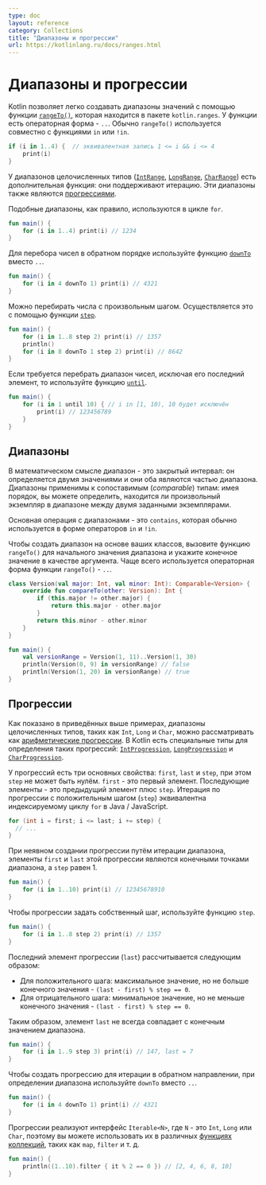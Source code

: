 ```yaml
---
type: doc
layout: reference
category: Collections
title: "Диапазоны и прогрессии"
url: https://kotlinlang.ru/docs/ranges.html
---
```


<a name="ranges-and-progressions"></a>
<!-- # Ranges and progressions -->
# Диапазоны и прогрессии

<!-- Kotlin lets you easily create ranges of values using the [`rangeTo()`](https://kotlinlang.org/api/latest/jvm/stdlib/kotlin.ranges/range-to.html)
function from the `kotlin.ranges` package and its operator form `..`. Usually, `rangeTo()` is complemented by `in` or
`!in` functions. -->
Kotlin позволяет легко создавать диапазоны значений с помощью функции [`rangeTo()`](https://kotlinlang.org/api/latest/jvm/stdlib/kotlin.ranges/range-to.html), которая находится в пакете `kotlin.ranges`. У функции есть операторная форма - `..`. Обычно `rangeTo()` используется совместно с функциями `in` или `!in`.

```kotlin
if (i in 1..4) {  // эквивалентная запись 1 <= i && i <= 4
    print(i)
}
```

<!-- Integral type ranges ([`IntRange`](https://kotlinlang.org/api/latest/jvm/stdlib/kotlin.ranges/-int-range/index.html),
[`LongRange`](https://kotlinlang.org/api/latest/jvm/stdlib/kotlin.ranges/-long-range/index.html),
[`CharRange`](https://kotlinlang.org/api/latest/jvm/stdlib/kotlin.ranges/-char-range/index.html)) have an extra feature:
they can be iterated over. These ranges are also [progressions](https://en.wikipedia.org/wiki/Arithmetic_progression) of
the corresponding integral types. -->
У диапазонов целочисленных типов
([`IntRange`](https://kotlinlang.org/api/latest/jvm/stdlib/kotlin.ranges/-int-range/index.html),
[`LongRange`](https://kotlinlang.org/api/latest/jvm/stdlib/kotlin.ranges/-long-range/index.html),
[`CharRange`](https://kotlinlang.org/api/latest/jvm/stdlib/kotlin.ranges/-char-range/index.html))
есть дополнительная функция: они поддерживают итерацию. Эти диапазоны также являются [прогрессиями](https://en.wikipedia.org/wiki/Arithmetic_progression).

<!-- Such ranges are generally used for iteration in `for` loops. -->
Подобные диапазоны, как правило, используются в цикле `for`.

```kotlin
fun main() {
    for (i in 1..4) print(i) // 1234
}
```

<!-- To iterate numbers in reverse order, use the [`downTo`](https://kotlinlang.org/api/latest/jvm/stdlib/kotlin.ranges/down-to.html)
function instead of `..`. -->
Для перебора чисел в обратном порядке используйте функцию [`downTo`](https://kotlinlang.org/api/latest/jvm/stdlib/kotlin.ranges/down-to.html) вместо `..`.

```kotlin
fun main() {
    for (i in 4 downTo 1) print(i) // 4321
}
```

<!-- It is also possible to iterate over numbers with an arbitrary step (not necessarily 1). This is done via the
[`step`](https://kotlinlang.org/api/latest/jvm/stdlib/kotlin.ranges/step.html) function. -->
Можно перебирать числа с произвольным шагом. Осуществляется это с помощью функции [`step`](https://kotlinlang.org/api/latest/jvm/stdlib/kotlin.ranges/step.html).

```kotlin
fun main() {
    for (i in 1..8 step 2) print(i) // 1357
    println()
    for (i in 8 downTo 1 step 2) print(i) // 8642
}
```

<!-- To iterate a number range which does not include its end element, use the
[`until`](https://kotlinlang.org/api/latest/jvm/stdlib/kotlin.ranges/until.html) function: -->
Если требуется перебрать диапазон чисел, исключая его последний элемент, то используйте функцию [`until`](https://kotlinlang.org/api/latest/jvm/stdlib/kotlin.ranges/until.html).

```kotlin
fun main() {
    for (i in 1 until 10) { // i in [1, 10), 10 будет исключён
        print(i) // 123456789
    }
}
```


<a name="range"></a>
<!-- ## Range -->
## Диапазоны

<!-- A range defines a closed interval in the mathematical sense: it is defined by its two endpoint values which are both
included in the range. Ranges are defined for comparable types: having an order, you can define whether an arbitrary
instance is in the range between two given instances. -->
В математическом смысле диапазон - это закрытый интервал: он определяется двумя значениями и они оба являются частью диапазона. Диапазоны применимы к сопоставимым (_comparable_) типам: имея порядок, вы можете определить, находится ли произвольный экземпляр в диапазоне между двумя заданными экземплярами.

<!-- The main operation on ranges is `contains`, which is usually used in the form of `in` and `!in` operators. -->
Основная операция с диапазонами - это `contains`, которая обычно используется в форме операторов `in` и `!in`.

<!-- To create a range for your class, call the `rangeTo()` function on the range start value and provide the end value as an
argument. `rangeTo()` is often called in its operator form `..`. -->
Чтобы создать диапазон на основе ваших классов, вызовите функцию `rangeTo()` для начального значения диапазона и укажите конечное значение в качестве аргумента. Чаще всего используется операторная форма функции `rangeTo()` - `..`.

```kotlin
class Version(val major: Int, val minor: Int): Comparable<Version> {
    override fun compareTo(other: Version): Int {
        if (this.major != other.major) {
            return this.major - other.major
        }
        return this.minor - other.minor
    }
}

fun main() {
    val versionRange = Version(1, 11)..Version(1, 30)
    println(Version(0, 9) in versionRange) // false
    println(Version(1, 20) in versionRange) // true
}
```


<a name="progression"></a>
<!-- ## Progression -->
## Прогрессии

<!-- As shown in the examples above, the ranges of integral types, such as `Int`, `Long`, and `Char`, can be treated as
[arithmetic progressions](https://en.wikipedia.org/wiki/Arithmetic_progression) of them.
In Kotlin, these progressions are defined by special types: [`IntProgression`](https://kotlinlang.org/api/latest/jvm/stdlib/kotlin.ranges/-int-progression/index.html),
[`LongProgression`](https://kotlinlang.org/api/latest/jvm/stdlib/kotlin.ranges/-long-progression/index.html),
and [`CharProgression`](https://kotlinlang.org/api/latest/jvm/stdlib/kotlin.ranges/-char-progression/index.html). -->
Как показано в приведённых выше примерах, диапазоны целочисленных типов, таких как `Int`, `Long` и `Char`, можно рассматривать как [арифметические прогрессии](https://en.wikipedia.org/wiki/Arithmetic_progression).
В Kotlin есть специальные типы для определения таких прогрессий:
[`IntProgression`](https://kotlinlang.org/api/latest/jvm/stdlib/kotlin.ranges/-int-progression/index.html),
[`LongProgression`](https://kotlinlang.org/api/latest/jvm/stdlib/kotlin.ranges/-long-progression/index.html) и
[`CharProgression`](https://kotlinlang.org/api/latest/jvm/stdlib/kotlin.ranges/-char-progression/index.html).

<!-- Progressions have three essential properties: the `first` element, the `last` element, and a non-zero `step`.
The first element is `first`, subsequent elements are the previous element plus a `step`.
Iteration over a progression with a positive step is equivalent to an indexed `for` loop in Java/JavaScript. -->
У прогрессий есть три основных свойства: `first`, `last` и `step`, при этом `step` не может быть нулём.
`first` - это первый элемент. Последующие элементы - это предыдущий элемент плюс `step`.
Итерация по прогрессии с положительным шагом (`step`) эквивалентна индексируемому циклу `for` в Java / JavaScript.

```java
for (int i = first; i <= last; i += step) {
  // ...
}
```

<!-- When you create a progression implicitly by iterating a range, this progression's `first` and `last` elements are the
range's endpoints, and the `step` is 1. -->
При неявном создании прогрессии путём итерации диапазона, элементы `first` и `last` этой прогрессии являются конечными точками диапазона, а `step` равен 1.

```kotlin
fun main() {
    for (i in 1..10) print(i) // 12345678910
}
```

<!-- To define a custom progression step, use the `step` function on a range. -->
Чтобы прогрессии задать собственный шаг, используйте функцию `step`.

```kotlin
fun main() {
    for (i in 1..8 step 2) print(i) // 1357
}
```

<!-- The `last` element of the progression is calculated this way:
* For a positive step: the maximum value not greater than the end value such that `(last - first) % step == 0`.
* For a negative step: the minimum value not less than the end value such that `(last - first) % step == 0`. -->
Последний элемент прогрессии (`last`) рассчитывается следующим образом:
* Для положительного шага: максимальное значение, но не больше конечного значения - `(last - first) % step == 0`.
* Для отрицательного шага: минимальное значение, но не меньше конечного значения - `(last - first) % step == 0`.

<!-- Thus, the `last` element is not always the same as the specified end value. -->
Таким образом, элемент `last` не всегда совпадает с конечным значением диапазона.

```kotlin
fun main() {
    for (i in 1..9 step 3) print(i) // 147, last = 7
}
```

<!-- To create a progression for iterating in reverse order, use `downTo` instead of `..` when defining the range for it. -->
Чтобы создать прогрессию для итерации в обратном направлении, при определении диапазона используйте `downTo` вместо `..`.

```kotlin
fun main() {
    for (i in 4 downTo 1) print(i) // 4321
}
```

<!-- Progressions implement `Iterable<N>`, where `N` is `Int`, `Long`, or `Char` respectively, so you can use them in various
[collection functions](collection-operations.md) like `map`, `filter`, and other. -->
Прогрессии реализуют интерфейс `Iterable<N>`, где `N` - это `Int`, `Long` или `Char`, поэтому вы можете использовать их в различных [функциях коллекций](collection-operations.html), таких как `map`, `filter` и т. д.

```kotlin
fun main() {
    println((1..10).filter { it % 2 == 0 }) // [2, 4, 6, 8, 10]
}
```
